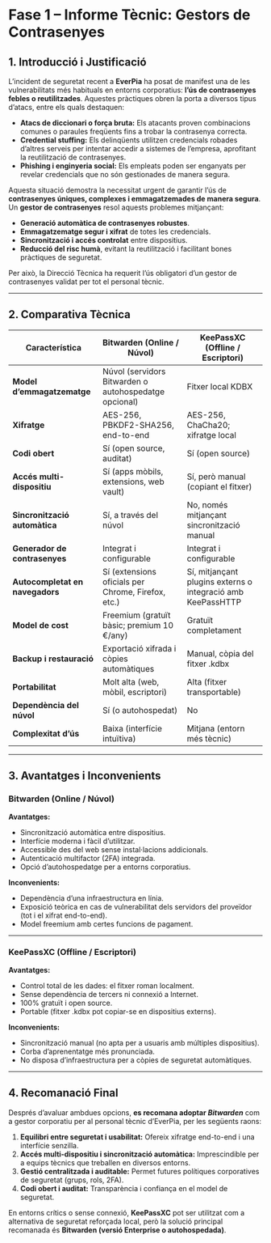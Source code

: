 # **Fase 1 – Informe Tècnic: Gestors de Contrasenyes**

## **1. Introducció i Justificació**

L’incident de seguretat recent a **EverPia** ha posat de manifest una de les vulnerabilitats més habituals en entorns corporatius: **l’ús de contrasenyes febles o reutilitzades**. Aquestes pràctiques obren la porta a diversos tipus d’atacs, entre els quals destaquen:

- **Atacs de diccionari o força bruta:** Els atacants proven combinacions comunes o paraules freqüents fins a trobar la contrasenya correcta.  
- **Credential stuffing:** Els delinqüents utilitzen credencials robades d’altres serveis per intentar accedir a sistemes de l’empresa, aprofitant la reutilització de contrasenyes.  
- **Phishing i enginyeria social:** Els empleats poden ser enganyats per revelar credencials que no són gestionades de manera segura.  

Aquesta situació demostra la necessitat urgent de garantir l’ús de **contrasenyes úniques, complexes i emmagatzemades de manera segura**.  
Un **gestor de contrasenyes** resol aquests problemes mitjançant:

- **Generació automàtica de contrasenyes robustes**.  
- **Emmagatzematge segur i xifrat** de totes les credencials.  
- **Sincronització i accés controlat** entre dispositius.  
- **Reducció del risc humà**, evitant la reutilització i facilitant bones pràctiques de seguretat.

Per això, la Direcció Tècnica ha requerit l’ús obligatori d’un gestor de contrasenyes validat per tot el personal tècnic.

---

## **2. Comparativa Tècnica**

| Característica | **Bitwarden** (Online / Núvol) | **KeePassXC** (Offline / Escriptori) |
|----------------|-------------------------------|------------------------------------|
| **Model d’emmagatzematge** | Núvol (servidors Bitwarden o autohospedatge opcional) | Fitxer local KDBX |
| **Xifratge** | AES-256, PBKDF2-SHA256, end-to-end | AES-256, ChaCha20; xifratge local |
| **Codi obert** | Sí (open source, auditat) | Sí (open source) |
| **Accés multi-dispositiu** | Sí (apps mòbils, extensions, web vault) | Sí, però manual (copiant el fitxer) |
| **Sincronització automàtica** | Sí, a través del núvol | No, només mitjançant sincronització manual |
| **Generador de contrasenyes** | Integrat i configurable | Integrat i configurable |
| **Autocompletat en navegadors** | Sí (extensions oficials per Chrome, Firefox, etc.) | Sí, mitjançant plugins externs o integració amb KeePassHTTP |
| **Model de cost** | Freemium (gratuït bàsic; premium 10 €/any) | Gratuït completament |
| **Backup i restauració** | Exportació xifrada i còpies automàtiques | Manual, còpia del fitxer .kdbx |
| **Portabilitat** | Molt alta (web, mòbil, escriptori) | Alta (fitxer transportable) |
| **Dependència del núvol** | Sí (o autohospedat) | No |
| **Complexitat d’ús** | Baixa (interfície intuïtiva) | Mitjana (entorn més tècnic) |

---

## **3. Avantatges i Inconvenients**

### **Bitwarden (Online / Núvol)**

**Avantatges:**
- Sincronització automàtica entre dispositius.  
- Interfície moderna i fàcil d’utilitzar.  
- Accessible des del web sense instal·lacions addicionals.  
- Autenticació multifactor (2FA) integrada.  
- Opció d’autohospedatge per a entorns corporatius.

**Inconvenients:**
- Dependència d’una infraestructura en línia.  
- Exposició teòrica en cas de vulnerabilitat dels servidors del proveïdor (tot i el xifrat end-to-end).  
- Model freemium amb certes funcions de pagament.

---

### **KeePassXC (Offline / Escriptori)**

**Avantatges:**
- Control total de les dades: el fitxer roman localment.  
- Sense dependència de tercers ni connexió a Internet.  
- 100% gratuït i open source.  
- Portable (fitxer .kdbx pot copiar-se en dispositius externs).  

**Inconvenients:**
- Sincronització manual (no apta per a usuaris amb múltiples dispositius).  
- Corba d’aprenentatge més pronunciada.  
- No disposa d’infraestructura per a còpies de seguretat automàtiques.  

---

## **4. Recomanació Final**

Després d’avaluar ambdues opcions, **es recomana adoptar *Bitwarden*** com a gestor corporatiu per al personal tècnic d’EverPia, per les següents raons:

1. **Equilibri entre seguretat i usabilitat:** Ofereix xifratge end-to-end i una interfície senzilla.  
2. **Accés multi-dispositiu i sincronització automàtica:** Imprescindible per a equips tècnics que treballen en diversos entorns.  
3. **Gestió centralitzada i auditable:** Permet futures polítiques corporatives de seguretat (grups, rols, 2FA).  
4. **Codi obert i auditat:** Transparència i confiança en el model de seguretat.  

En entorns crítics o sense connexió, **KeePassXC** pot ser utilitzat com a alternativa de seguretat reforçada local, però la solució principal recomanada és **Bitwarden (versió Enterprise o autohospedada)**.

